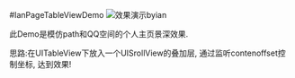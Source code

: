 #IanPageTableViewDemo
<img src="https://coding.net/u/ianisme/p/IanPageTableViewDemo/git/raw/master/Demo.gif"  alt="效果演示byian" />
<p>此Demo是模仿path和QQ空间的个人主页景深效果.</p>
<p>思路:在UITableView下放入一个UISrollView的叠加层, 通过监听contenoffset控制坐标, 达到效果!</p>
